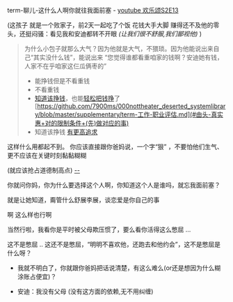 
term-聊儿-这什么人啊你就往我面前塞 - [youtube 欢乐颂S2E13](https://youtu.be/k3_QFRMCV4c?t=8m10s)

(这孩子 就是一个败家子，前2天一起吃了个饭 花钱大手大脚 赚得还不及他的零头，还挺闷骚：看见我和安迪都转不开眼 *(让我们很不舒服,我们鄙视他)* )

> 为什么小包子就那么大气？因为他就是大气，不猥琐。因为他能说出来自己“其实没什么钱”，能说出来 “您觉得谁都看重咱家的钱啊？安迪她有钱，人家不在乎咱家这仨瓜俩枣的”
> - 能挣钱但是不看重钱
> - 不看重钱
> - [知道该挣钱](https://github.com/7900ms/000nottheater_deserted_systemlibrary/tree/master/small#由头-真实惠)，也能[轻松把钱挣](https://www.v2ex.com/notes/28139#不需要被工作定义也能能轻松做好工作的人)了 [https://github.com/7900ms/000nottheater_deserted_systemlibrary/blob/master/supplementary/term-工作-职业评估.md](#由头-真实惠+对的限制条件+(先)做对应的事)
> - 知道该挣钱 [有更高追求](https://github.com/7900ms/000nottheater_deserted_systemlibrary/blob/master/supplementary/chain-近朱者赤.md)

这样什么用都起不到。
你应该直接跟你爸妈说，一个字“狠” ，不要怕他们生气、更不应该在关键时刻黏黏糊糊

(就应该抢占道德制高点) [--](https://youtu.be/k3_QFRMCV4c?t=10m6s)

你就问你妈，你为什么要选择这个人啊，你知道这个人是谁吗，就忘我面前塞？

就是让她知道，甭管什么舒展李展，谈恋爱是你自己的事

啊 这么样也行啊

当然行啦，我看你是平时被父母欺压惯了，要么看你活得这么憋屈 ...

这不是憋屈 .. 这还不是憋屈，“明明不喜欢他，还跑去和他约会”，这不是憋屈是什么呀？



- 我就不明白了，你就跟你爸妈把话说清楚，有这么难么(or还是想因为什么糊涂账占便宜)？

- 安迪：我没有父母 (没有这方面的依赖,无不用纠缠)
